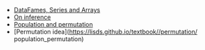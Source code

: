 * [DataFames, Series and
  Arrays](https://lisds.github.io/textbook/data-frames/df_series_arrays)
* [On inference](https://lisds.github.io/textbook/iteration/inference)
* [Population and
  permutation](https://lisds.github.io/textbook/permutation/population_permutation)
* [Permutation idea](https://lisds.github.io/textbook//permutation/
  population_permutation)

